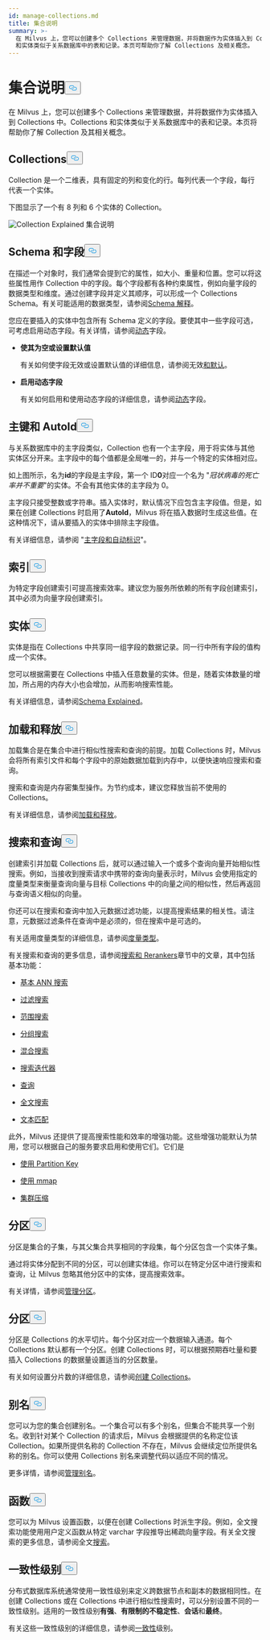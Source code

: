 ```yaml
---
id: manage-collections.md
title: 集合说明
summary: >-
  在 Milvus 上，您可以创建多个 Collections 来管理数据，并将数据作为实体插入到 Collections 中。Collections
  和实体类似于关系数据库中的表和记录。本页可帮助你了解 Collections 及相关概念。
---
```

<h1 id="Collection-Explained" class="common-anchor-header">集合说明<button data-href="#Collection-Explained" class="anchor-icon" translate="no">
      <svg translate="no"
        aria-hidden="true"
        focusable="false"
        height="20"
        version="1.1"
        viewBox="0 0 16 16"
        width="16"
      >
        <path
          fill="#0092E4"
          fill-rule="evenodd"
          d="M4 9h1v1H4c-1.5 0-3-1.69-3-3.5S2.55 3 4 3h4c1.45 0 3 1.69 3 3.5 0 1.41-.91 2.72-2 3.25V8.59c.58-.45 1-1.27 1-2.09C10 5.22 8.98 4 8 4H4c-.98 0-2 1.22-2 2.5S3 9 4 9zm9-3h-1v1h1c1 0 2 1.22 2 2.5S13.98 12 13 12H9c-.98 0-2-1.22-2-2.5 0-.83.42-1.64 1-2.09V6.25c-1.09.53-2 1.84-2 3.25C6 11.31 7.55 13 9 13h4c1.45 0 3-1.69 3-3.5S14.5 6 13 6z"
        ></path>
      </svg>
    </button></h1><p>在 Milvus 上，您可以创建多个 Collections 来管理数据，并将数据作为实体插入到 Collections 中。Collections 和实体类似于关系数据库中的表和记录。本页将帮助你了解 Collection 及其相关概念。</p>
<h2 id="Collection" class="common-anchor-header">Collections<button data-href="#Collection" class="anchor-icon" translate="no">
      <svg translate="no"
        aria-hidden="true"
        focusable="false"
        height="20"
        version="1.1"
        viewBox="0 0 16 16"
        width="16"
      >
        <path
          fill="#0092E4"
          fill-rule="evenodd"
          d="M4 9h1v1H4c-1.5 0-3-1.69-3-3.5S2.55 3 4 3h4c1.45 0 3 1.69 3 3.5 0 1.41-.91 2.72-2 3.25V8.59c.58-.45 1-1.27 1-2.09C10 5.22 8.98 4 8 4H4c-.98 0-2 1.22-2 2.5S3 9 4 9zm9-3h-1v1h1c1 0 2 1.22 2 2.5S13.98 12 13 12H9c-.98 0-2-1.22-2-2.5 0-.83.42-1.64 1-2.09V6.25c-1.09.53-2 1.84-2 3.25C6 11.31 7.55 13 9 13h4c1.45 0 3-1.69 3-3.5S14.5 6 13 6z"
        ></path>
      </svg>
    </button></h2><p>Collection 是一个二维表，具有固定的列和变化的行。每列代表一个字段，每行代表一个实体。</p>
<p>下图显示了一个有 8 列和 6 个实体的 Collection。</p>
<p>
  
   <span class="img-wrapper"> <img translate="no" src="/docs/v2.5.x/assets/collection-explained.png" alt="Collection Explained" class="doc-image" id="collection-explained" />
   </span> <span class="img-wrapper"> <span>集合说明</span> </span></p>
<h2 id="Schema-and-Fields" class="common-anchor-header">Schema 和字段<button data-href="#Schema-and-Fields" class="anchor-icon" translate="no">
      <svg translate="no"
        aria-hidden="true"
        focusable="false"
        height="20"
        version="1.1"
        viewBox="0 0 16 16"
        width="16"
      >
        <path
          fill="#0092E4"
          fill-rule="evenodd"
          d="M4 9h1v1H4c-1.5 0-3-1.69-3-3.5S2.55 3 4 3h4c1.45 0 3 1.69 3 3.5 0 1.41-.91 2.72-2 3.25V8.59c.58-.45 1-1.27 1-2.09C10 5.22 8.98 4 8 4H4c-.98 0-2 1.22-2 2.5S3 9 4 9zm9-3h-1v1h1c1 0 2 1.22 2 2.5S13.98 12 13 12H9c-.98 0-2-1.22-2-2.5 0-.83.42-1.64 1-2.09V6.25c-1.09.53-2 1.84-2 3.25C6 11.31 7.55 13 9 13h4c1.45 0 3-1.69 3-3.5S14.5 6 13 6z"
        ></path>
      </svg>
    </button></h2><p>在描述一个对象时，我们通常会提到它的属性，如大小、重量和位置。您可以将这些属性用作 Collection 中的字段。每个字段都有各种约束属性，例如向量字段的数据类型和维度。通过创建字段并定义其顺序，可以形成一个 Collections Schema。有关可能适用的数据类型，请参阅<a href="/docs/zh/schema.md">Schema 解释</a>。</p>
<p>您应在要插入的实体中包含所有 Schema 定义的字段。要使其中一些字段可选，可考虑启用动态字段。有关详情，请参阅<a href="/docs/zh/enable-dynamic-field.md">动态</a>字段。</p>
<ul>
<li><p><strong>使其为空或设置默认值</strong></p>
<p>有关如何使字段无效或设置默认值的详细信息，请参阅无效<a href="/docs/zh/nullable-and-default.md">和默认</a>。</p></li>
<li><p><strong>启用动态字段</strong></p>
<p>有关如何启用和使用动态字段的详细信息，请参阅<a href="/docs/zh/enable-dynamic-field.md">动态</a>字段。</p></li>
</ul>
<h2 id="Primary-key-and-AutoId" class="common-anchor-header">主键和 AutoId<button data-href="#Primary-key-and-AutoId" class="anchor-icon" translate="no">
      <svg translate="no"
        aria-hidden="true"
        focusable="false"
        height="20"
        version="1.1"
        viewBox="0 0 16 16"
        width="16"
      >
        <path
          fill="#0092E4"
          fill-rule="evenodd"
          d="M4 9h1v1H4c-1.5 0-3-1.69-3-3.5S2.55 3 4 3h4c1.45 0 3 1.69 3 3.5 0 1.41-.91 2.72-2 3.25V8.59c.58-.45 1-1.27 1-2.09C10 5.22 8.98 4 8 4H4c-.98 0-2 1.22-2 2.5S3 9 4 9zm9-3h-1v1h1c1 0 2 1.22 2 2.5S13.98 12 13 12H9c-.98 0-2-1.22-2-2.5 0-.83.42-1.64 1-2.09V6.25c-1.09.53-2 1.84-2 3.25C6 11.31 7.55 13 9 13h4c1.45 0 3-1.69 3-3.5S14.5 6 13 6z"
        ></path>
      </svg>
    </button></h2><p>与关系数据库中的主字段类似，Collection 也有一个主字段，用于将实体与其他实体区分开来。主字段中的每个值都是全局唯一的，并与一个特定的实体相对应。</p>
<p>如上图所示，名为<strong>id</strong>的字段是主字段，第一个 ID<strong>0</strong>对应一个名为 "<em>冠状病毒的死亡率并不重要</em>"的实体。不会有其他实体的主字段为 0。</p>
<p>主字段只接受整数或字符串。插入实体时，默认情况下应包含主字段值。但是，如果在创建 Collections 时启用了<strong>AutoId</strong>，Milvus 将在插入数据时生成这些值。在这种情况下，请从要插入的实体中排除主字段值。</p>
<p>有关详细信息，请参阅 "<a href="/docs/zh/primary-field.md">主字段和自动标识</a>"。</p>
<h2 id="Index" class="common-anchor-header">索引<button data-href="#Index" class="anchor-icon" translate="no">
      <svg translate="no"
        aria-hidden="true"
        focusable="false"
        height="20"
        version="1.1"
        viewBox="0 0 16 16"
        width="16"
      >
        <path
          fill="#0092E4"
          fill-rule="evenodd"
          d="M4 9h1v1H4c-1.5 0-3-1.69-3-3.5S2.55 3 4 3h4c1.45 0 3 1.69 3 3.5 0 1.41-.91 2.72-2 3.25V8.59c.58-.45 1-1.27 1-2.09C10 5.22 8.98 4 8 4H4c-.98 0-2 1.22-2 2.5S3 9 4 9zm9-3h-1v1h1c1 0 2 1.22 2 2.5S13.98 12 13 12H9c-.98 0-2-1.22-2-2.5 0-.83.42-1.64 1-2.09V6.25c-1.09.53-2 1.84-2 3.25C6 11.31 7.55 13 9 13h4c1.45 0 3-1.69 3-3.5S14.5 6 13 6z"
        ></path>
      </svg>
    </button></h2><p>为特定字段创建索引可提高搜索效率。建议您为服务所依赖的所有字段创建索引，其中必须为向量字段创建索引。</p>
<h2 id="Entity" class="common-anchor-header">实体<button data-href="#Entity" class="anchor-icon" translate="no">
      <svg translate="no"
        aria-hidden="true"
        focusable="false"
        height="20"
        version="1.1"
        viewBox="0 0 16 16"
        width="16"
      >
        <path
          fill="#0092E4"
          fill-rule="evenodd"
          d="M4 9h1v1H4c-1.5 0-3-1.69-3-3.5S2.55 3 4 3h4c1.45 0 3 1.69 3 3.5 0 1.41-.91 2.72-2 3.25V8.59c.58-.45 1-1.27 1-2.09C10 5.22 8.98 4 8 4H4c-.98 0-2 1.22-2 2.5S3 9 4 9zm9-3h-1v1h1c1 0 2 1.22 2 2.5S13.98 12 13 12H9c-.98 0-2-1.22-2-2.5 0-.83.42-1.64 1-2.09V6.25c-1.09.53-2 1.84-2 3.25C6 11.31 7.55 13 9 13h4c1.45 0 3-1.69 3-3.5S14.5 6 13 6z"
        ></path>
      </svg>
    </button></h2><p>实体是指在 Collections 中共享同一组字段的数据记录。同一行中所有字段的值构成一个实体。</p>
<p>您可以根据需要在 Collections 中插入任意数量的实体。但是，随着实体数量的增加，所占用的内存大小也会增加，从而影响搜索性能。</p>
<p>有关详细信息，请参阅<a href="/docs/zh/schema.md">Schema Explained</a>。</p>
<h2 id="Load-and-Release" class="common-anchor-header">加载和释放<button data-href="#Load-and-Release" class="anchor-icon" translate="no">
      <svg translate="no"
        aria-hidden="true"
        focusable="false"
        height="20"
        version="1.1"
        viewBox="0 0 16 16"
        width="16"
      >
        <path
          fill="#0092E4"
          fill-rule="evenodd"
          d="M4 9h1v1H4c-1.5 0-3-1.69-3-3.5S2.55 3 4 3h4c1.45 0 3 1.69 3 3.5 0 1.41-.91 2.72-2 3.25V8.59c.58-.45 1-1.27 1-2.09C10 5.22 8.98 4 8 4H4c-.98 0-2 1.22-2 2.5S3 9 4 9zm9-3h-1v1h1c1 0 2 1.22 2 2.5S13.98 12 13 12H9c-.98 0-2-1.22-2-2.5 0-.83.42-1.64 1-2.09V6.25c-1.09.53-2 1.84-2 3.25C6 11.31 7.55 13 9 13h4c1.45 0 3-1.69 3-3.5S14.5 6 13 6z"
        ></path>
      </svg>
    </button></h2><p>加载集合是在集合中进行相似性搜索和查询的前提。加载 Collections 时，Milvus 会将所有索引文件和每个字段中的原始数据加载到内存中，以便快速响应搜索和查询。</p>
<p>搜索和查询是内存密集型操作。为节约成本，建议您释放当前不使用的 Collections。</p>
<p>有关详细信息，请参阅<a href="/docs/zh/load-and-release.md">加载和释放</a>。</p>
<h2 id="Search-and-Query" class="common-anchor-header">搜索和查询<button data-href="#Search-and-Query" class="anchor-icon" translate="no">
      <svg translate="no"
        aria-hidden="true"
        focusable="false"
        height="20"
        version="1.1"
        viewBox="0 0 16 16"
        width="16"
      >
        <path
          fill="#0092E4"
          fill-rule="evenodd"
          d="M4 9h1v1H4c-1.5 0-3-1.69-3-3.5S2.55 3 4 3h4c1.45 0 3 1.69 3 3.5 0 1.41-.91 2.72-2 3.25V8.59c.58-.45 1-1.27 1-2.09C10 5.22 8.98 4 8 4H4c-.98 0-2 1.22-2 2.5S3 9 4 9zm9-3h-1v1h1c1 0 2 1.22 2 2.5S13.98 12 13 12H9c-.98 0-2-1.22-2-2.5 0-.83.42-1.64 1-2.09V6.25c-1.09.53-2 1.84-2 3.25C6 11.31 7.55 13 9 13h4c1.45 0 3-1.69 3-3.5S14.5 6 13 6z"
        ></path>
      </svg>
    </button></h2><p>创建索引并加载 Collections 后，就可以通过输入一个或多个查询向量开始相似性搜索。例如，当接收到搜索请求中携带的查询向量表示时，Milvus 会使用指定的度量类型来衡量查询向量与目标 Collections 中的向量之间的相似性，然后再返回与查询语义相似的向量。</p>
<p>你还可以在搜索和查询中加入元数据过滤功能，以提高搜索结果的相关性。请注意，元数据过滤条件在查询中是必须的，但在搜索中是可选的。</p>
<p>有关适用度量类型的详细信息，请参阅<a href="/docs/zh/metric.md">度量类型</a>。</p>
<p>有关搜索和查询的更多信息，请参阅<a href="/docs/zh/search-rerank">搜索和 Rerankers</a>章节中的文章，其中包括基本功能：</p>
<ul>
<li><p><a href="/docs/zh/single-vector-search.md">基本 ANN 搜索</a></p></li>
<li><p><a href="/docs/zh/filtered-search.md">过滤搜索</a></p></li>
<li><p><a href="/docs/zh/range-search.md">范围搜索</a></p></li>
<li><p><a href="/docs/zh/grouping-search.md">分组搜索</a></p></li>
<li><p><a href="/docs/zh/multi-vector-search.md">混合搜索</a></p></li>
<li><p><a href="/docs/zh/with-iterators.md">搜索迭代器</a></p></li>
<li><p><a href="/docs/zh/get-and-scalar-query.md">查询</a></p></li>
<li><p><a href="/docs/zh/full-text-search.md">全文搜索</a></p></li>
<li><p><a href="/docs/zh/keyword-match.md">文本匹配</a></p></li>
</ul>
<p>此外，Milvus 还提供了提高搜索性能和效率的增强功能。这些增强功能默认为禁用，您可以根据自己的服务要求启用和使用它们。它们是</p>
<ul>
<li><p><a href="/docs/zh/use-partition-key.md">使用 Partition Key</a></p></li>
<li><p><a href="/docs/zh/mmap.md">使用 mmap</a></p></li>
<li><p><a href="/docs/zh/clustering-compaction.md">集群压缩</a></p></li>
</ul>
<h2 id="Partition" class="common-anchor-header">分区<button data-href="#Partition" class="anchor-icon" translate="no">
      <svg translate="no"
        aria-hidden="true"
        focusable="false"
        height="20"
        version="1.1"
        viewBox="0 0 16 16"
        width="16"
      >
        <path
          fill="#0092E4"
          fill-rule="evenodd"
          d="M4 9h1v1H4c-1.5 0-3-1.69-3-3.5S2.55 3 4 3h4c1.45 0 3 1.69 3 3.5 0 1.41-.91 2.72-2 3.25V8.59c.58-.45 1-1.27 1-2.09C10 5.22 8.98 4 8 4H4c-.98 0-2 1.22-2 2.5S3 9 4 9zm9-3h-1v1h1c1 0 2 1.22 2 2.5S13.98 12 13 12H9c-.98 0-2-1.22-2-2.5 0-.83.42-1.64 1-2.09V6.25c-1.09.53-2 1.84-2 3.25C6 11.31 7.55 13 9 13h4c1.45 0 3-1.69 3-3.5S14.5 6 13 6z"
        ></path>
      </svg>
    </button></h2><p>分区是集合的子集，与其父集合共享相同的字段集，每个分区包含一个实体子集。</p>
<p>通过将实体分配到不同的分区，可以创建实体组。你可以在特定分区中进行搜索和查询，让 Milvus 忽略其他分区中的实体，提高搜索效率。</p>
<p>有关详情，请参阅<a href="/docs/zh/manage-partitions.md">管理分区</a>。</p>
<h2 id="Shard" class="common-anchor-header">分区<button data-href="#Shard" class="anchor-icon" translate="no">
      <svg translate="no"
        aria-hidden="true"
        focusable="false"
        height="20"
        version="1.1"
        viewBox="0 0 16 16"
        width="16"
      >
        <path
          fill="#0092E4"
          fill-rule="evenodd"
          d="M4 9h1v1H4c-1.5 0-3-1.69-3-3.5S2.55 3 4 3h4c1.45 0 3 1.69 3 3.5 0 1.41-.91 2.72-2 3.25V8.59c.58-.45 1-1.27 1-2.09C10 5.22 8.98 4 8 4H4c-.98 0-2 1.22-2 2.5S3 9 4 9zm9-3h-1v1h1c1 0 2 1.22 2 2.5S13.98 12 13 12H9c-.98 0-2-1.22-2-2.5 0-.83.42-1.64 1-2.09V6.25c-1.09.53-2 1.84-2 3.25C6 11.31 7.55 13 9 13h4c1.45 0 3-1.69 3-3.5S14.5 6 13 6z"
        ></path>
      </svg>
    </button></h2><p>分区是 Collections 的水平切片。每个分区对应一个数据输入通道。每个 Collections 默认都有一个分区。创建 Collections 时，可以根据预期吞吐量和要插入 Collections 的数据量设置适当的分区数量。</p>
<p>有关如何设置分片数的详细信息，请参阅<a href="/docs/zh/create-collection.md">创建 Collections</a>。</p>
<h2 id="Alias" class="common-anchor-header">别名<button data-href="#Alias" class="anchor-icon" translate="no">
      <svg translate="no"
        aria-hidden="true"
        focusable="false"
        height="20"
        version="1.1"
        viewBox="0 0 16 16"
        width="16"
      >
        <path
          fill="#0092E4"
          fill-rule="evenodd"
          d="M4 9h1v1H4c-1.5 0-3-1.69-3-3.5S2.55 3 4 3h4c1.45 0 3 1.69 3 3.5 0 1.41-.91 2.72-2 3.25V8.59c.58-.45 1-1.27 1-2.09C10 5.22 8.98 4 8 4H4c-.98 0-2 1.22-2 2.5S3 9 4 9zm9-3h-1v1h1c1 0 2 1.22 2 2.5S13.98 12 13 12H9c-.98 0-2-1.22-2-2.5 0-.83.42-1.64 1-2.09V6.25c-1.09.53-2 1.84-2 3.25C6 11.31 7.55 13 9 13h4c1.45 0 3-1.69 3-3.5S14.5 6 13 6z"
        ></path>
      </svg>
    </button></h2><p>您可以为您的集合创建别名。一个集合可以有多个别名，但集合不能共享一个别名。收到针对某个 Collection 的请求后，Milvus 会根据提供的名称定位该 Collection。如果所提供名称的 Collection 不存在，Milvus 会继续定位所提供名称的别名。你可以使用 Collections 别名来调整代码以适应不同的情况。</p>
<p>更多详情，请参阅<a href="/docs/zh/manage-aliases.md">管理别名</a>。</p>
<h2 id="Function" class="common-anchor-header">函数<button data-href="#Function" class="anchor-icon" translate="no">
      <svg translate="no"
        aria-hidden="true"
        focusable="false"
        height="20"
        version="1.1"
        viewBox="0 0 16 16"
        width="16"
      >
        <path
          fill="#0092E4"
          fill-rule="evenodd"
          d="M4 9h1v1H4c-1.5 0-3-1.69-3-3.5S2.55 3 4 3h4c1.45 0 3 1.69 3 3.5 0 1.41-.91 2.72-2 3.25V8.59c.58-.45 1-1.27 1-2.09C10 5.22 8.98 4 8 4H4c-.98 0-2 1.22-2 2.5S3 9 4 9zm9-3h-1v1h1c1 0 2 1.22 2 2.5S13.98 12 13 12H9c-.98 0-2-1.22-2-2.5 0-.83.42-1.64 1-2.09V6.25c-1.09.53-2 1.84-2 3.25C6 11.31 7.55 13 9 13h4c1.45 0 3-1.69 3-3.5S14.5 6 13 6z"
        ></path>
      </svg>
    </button></h2><p>您可以为 Milvus 设置函数，以便在创建 Collections 时派生字段。例如，全文搜索功能使用用户定义函数从特定 varchar 字段推导出稀疏向量字段。有关全文搜索的更多信息，请参阅全文<a href="/docs/zh/full-text-search.md">搜索</a>。</p>
<h2 id="Consistency-Level" class="common-anchor-header">一致性级别<button data-href="#Consistency-Level" class="anchor-icon" translate="no">
      <svg translate="no"
        aria-hidden="true"
        focusable="false"
        height="20"
        version="1.1"
        viewBox="0 0 16 16"
        width="16"
      >
        <path
          fill="#0092E4"
          fill-rule="evenodd"
          d="M4 9h1v1H4c-1.5 0-3-1.69-3-3.5S2.55 3 4 3h4c1.45 0 3 1.69 3 3.5 0 1.41-.91 2.72-2 3.25V8.59c.58-.45 1-1.27 1-2.09C10 5.22 8.98 4 8 4H4c-.98 0-2 1.22-2 2.5S3 9 4 9zm9-3h-1v1h1c1 0 2 1.22 2 2.5S13.98 12 13 12H9c-.98 0-2-1.22-2-2.5 0-.83.42-1.64 1-2.09V6.25c-1.09.53-2 1.84-2 3.25C6 11.31 7.55 13 9 13h4c1.45 0 3-1.69 3-3.5S14.5 6 13 6z"
        ></path>
      </svg>
    </button></h2><p>分布式数据库系统通常使用一致性级别来定义跨数据节点和副本的数据相同性。在创建 Collections 或在 Collections 中进行相似性搜索时，可以分别设置不同的一致性级别。适用的一致性级别<strong>有强</strong>、<strong>有限制的不稳定性</strong>、<strong>会话</strong>和<strong>最终</strong>。</p>
<p>有关这些一致性级别的详细信息，请参阅<a href="/docs/zh/tune_consistency.md">一致性</a>级别。</p>

